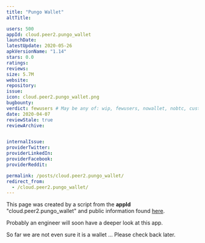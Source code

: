 ```yaml
---
title: "Pungo Wallet"
altTitle: 

users: 500
appId: cloud.peer2.pungo_wallet
launchDate: 
latestUpdate: 2020-05-26
apkVersionName: "1.14"
stars: 0.0
ratings: 
reviews: 
size: 5.7M
website: 
repository: 
issue: 
icon: cloud.peer2.pungo_wallet.png
bugbounty: 
verdict: fewusers # May be any of: wip, fewusers, nowallet, nobtc, custodial, nosource, nonverifiable, verifiable, bounty, defunct
date: 2020-04-07
reviewStale: true
reviewArchive:


internalIssue: 
providerTwitter: 
providerLinkedIn: 
providerFacebook: 
providerReddit: 

permalink: /posts/cloud.peer2.pungo_wallet/
redirect_from:
  - /cloud.peer2.pungo_wallet/
---
```



This page was created by a script from the **appId** "cloud.peer2.pungo_wallet" and public
information found
[here](https://play.google.com/store/apps/details?id=cloud.peer2.pungo_wallet).

Probably an engineer will soon have a deeper look at this app.

So far we are not even sure it is a wallet ... Please check back later.